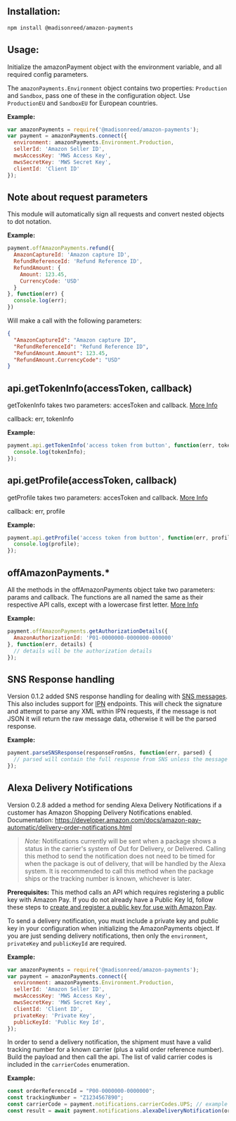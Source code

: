 ## Installation:

``` sh
npm install @madisonreed/amazon-payments
```

## Usage:

Initialize the amazonPayment object with the environment variable, and all required config parameters.

The `amazonPayments.Environment` object contains two properties: `Production` and `Sandbox`, pass one of these in the configuration object. Use `ProductionEU` and `SandboxEU` for European countries.

__Example:__

``` js
var amazonPayments = require('@madisonreed/amazon-payments');
var payment = amazonPayments.connect({
  environment: amazonPayments.Environment.Production,
  sellerId: 'Amazon Seller ID',
  mwsAccessKey: 'MWS Access Key',
  mwsSecretKey: 'MWS Secret Key',
  clientId: 'Client ID'
});
```

## Note about request parameters

This module will automatically sign all requests and convert nested objects to dot notation.

__Example:__
``` js
payment.offAmazonPayments.refund({
  AmazonCaptureId: 'Amazon capture ID',
  RefundReferenceId: 'Refund Reference ID',
  RefundAmount: {
    Amount: 123.45,
    CurrencyCode: 'USD'
  }
}, function(err) {
  console.log(err);
})
```
Will make a call with the following parameters:
``` json
{
  "AmazonCaptureId": "Amazon capture ID",
  "RefundReferenceId": "Refund Reference ID",
  "RefundAmount.Amount": 123.45,
  "RefundAmount.CurrencyCode": "USD"
}
```

## api.getTokenInfo(accessToken, callback)

getTokenInfo takes two parameters: accesToken and callback. [More Info](https://payments.amazon.com/documentation/lpwa/201749840#201749970)

callback: err, tokenInfo

__Example:__

``` js
payment.api.getTokenInfo('access token from button', function(err, tokenInfo) {
  console.log(tokenInfo);
});
```

## api.getProfile(accessToken, callback)

getProfile takes two parameters: accesToken and callback. [More Info](https://payments.amazon.com/documentation/lpwa/201749840#201749970)

callback: err, profile

__Example:__

``` js
payment.api.getProfile('access token from button', function(err, profile) {
  console.log(profile);
});
```


## offAmazonPayments.*

All the methods in the offAmazonPayments object take two parameters: params and callback.
The functions are all named the same as their respective API calls, except with a lowercase first letter.
[More Info](https://pay.amazon.com/us/developer/documentation/apireference/201751630)

__Example:__
``` js
payment.offAmazonPayments.getAuthorizationDetails({
  AmazonAuthorizationId: 'P01-0000000-0000000-000000'
}, function(err, details) {
  // details will be the authorization details
});
```

## SNS Response handling

Version 0.1.2 added SNS response handling for dealing with [SNS messages](http://docs.aws.amazon.com/sns/latest/dg/welcome.html). This also includes support for [IPN](https://payments.amazon.com/documentation/lpwa/201750560) endpoints. This will check the signature and attempt to parse any XML within IPN requests, if the message is not JSON it will return the raw message data, otherwise it will be the parsed response. 

__Example:__
``` js
payment.parseSNSResponse(responseFromSns, function(err, parsed) {
  // parsed will contain the full response from SNS unless the message is an IPN notification, in which case it will be the JSON-ified XML from the message.
});
```

## Alexa Delivery Notifications

Version 0.2.8 added a method for sending Alexa Delivery Notifications if a customer has Amazon Shopping Delivery Notifications enabled. Documentation: https://developer.amazon.com/docs/amazon-pay-automatic/delivery-order-notifications.html

> *Note:* Notifications currently will be sent when a package shows a status in the carrier's system of Out for Delivery, or Delivered. Calling this method to send the notification does not need to be timed for when the package is out of delivery, that will be handled by the Alexa system. It is recommended to call this method when the package ships or the tracking number is known, whichever is later.

**Prerequisites:** This method calls an API which requires registering a public key with Amazon Pay. If you do not already have a Public Key Id, follow these steps to [create and register a public key for use with Amazon Pay](https://developer.amazon.com/docs/amazon-pay-automatic/delivery-order-notifications.html#before-you-begin).

To send a delivery notification, you must include a private key and public key in your configuration when initializing the AmazonPayments object. If you are just sending delivery notifications, then only the `environment`, `privateKey` and `publicKeyId` are required.

__Example:__

``` js
var amazonPayments = require('@madisonreed/amazon-payments');
var payment = amazonPayments.connect({
  environment: amazonPayments.Environment.Production,
  sellerId: 'Amazon Seller ID',
  mwsAccessKey: 'MWS Access Key',
  mwsSecretKey: 'MWS Secret Key',
  clientId: 'Client ID',
  privateKey: 'Private Key',
  publicKeyId: 'Public Key Id',
});
```

In order to send a delivery notification, the shipment must have a valid tracking number for a known carrier (plus a valid order reference number). Build the payload and then call the api. The list of valid carrier codes is included in the `carrierCodes` enumeration.

__Example:__
```js
const orderReferenceId = "P00-0000000-0000000";
const trackingNumber = "Z1234567890";
const carrierCode = payment.notifications.carrierCodes.UPS; // example uses UPS
const result = await payment.notifications.alexaDeliveryNotification(orderReferenceId, trackingNumber, carrierCode);
```

